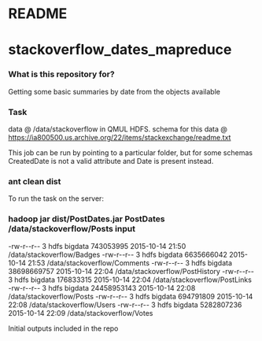 # README #
# stackoverflow_dates_mapreduce

### What is this repository for? ###

Getting some basic summaries by date from the objects available

### Task ###

data @ /data/stackoverflow in QMUL HDFS.
schema for this data @ https://ia800500.us.archive.org/22/items/stackexchange/readme.txt

This job can be run by pointing to a particular folder, but for some schemas CreatedDate is not a valid attribute and Date is present instead.

### ant clean dist ###
To run the task on the server:
### hadoop jar dist/PostDates.jar PostDates /data/stackoverflow/Posts input ###

-rw-r--r--   3 hdfs bigdata   743053995 2015-10-14 21:50 /data/stackoverflow/Badges
-rw-r--r--   3 hdfs bigdata  6635666042 2015-10-14 21:53 /data/stackoverflow/Comments
-rw-r--r--   3 hdfs bigdata 38698669757 2015-10-14 22:04 /data/stackoverflow/PostHistory
-rw-r--r--   3 hdfs bigdata   176833315 2015-10-14 22:04 /data/stackoverflow/PostLinks
-rw-r--r--   3 hdfs bigdata 24458953143 2015-10-14 22:08 /data/stackoverflow/Posts
-rw-r--r--   3 hdfs bigdata   694791809 2015-10-14 22:08 /data/stackoverflow/Users
-rw-r--r--   3 hdfs bigdata  5282807236 2015-10-14 22:09 /data/stackoverflow/Votes

Initial outputs included in the repo
